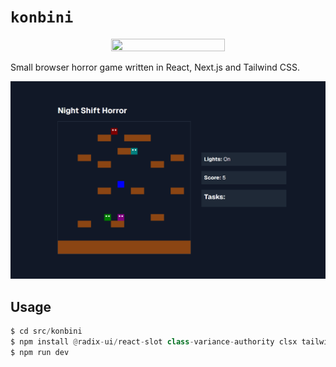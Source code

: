 # `konbini`

<p align="center">
<img src="./asset/konbini.jpg" width=60% height=60%>
</p>

Small browser horror game written in React, Next.js and Tailwind CSS.

![](./asset/1.png)

## Usage

```py
$ cd src/konbini
$ npm install @radix-ui/react-slot class-variance-authority clsx tailwind-merge lucide-react
$ npm run dev
```
